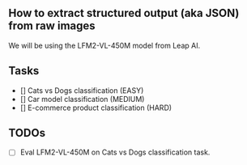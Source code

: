 ## How to extract structured output (aka JSON) from raw images

We will be using the LFM2-VL-450M model from Leap AI.

## Tasks

- [] Cats vs Dogs classification (EASY)
- [] Car model classification (MEDIUM)
- [] E-commerce product classification (HARD)

## TODOs


- [ ] Eval LFM2-VL-450M on Cats vs Dogs classification task.


